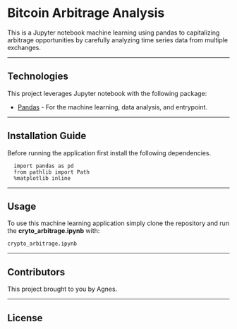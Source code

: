 # Bitcoin Arbitrage Analysis

This is a Jupyter notebook machine learning using pandas to capitalizing arbitrage opportunities by carefully analyzing time series data from multiple exchanges.

---

## Technologies

This project leverages Jupyter notebook with the following package:

* [Pandas](https://pandas.pydata.org/) - For the machine learning, data analysis, and entrypoint.

---

## Installation Guide

Before running the application first install the following dependencies.

```jupyter lab
  import pandas as pd
  from pathlib import Path
  %matplotlib inline
```

---

## Usage

To use this machine learning application simply clone the repository and run the **cryto_arbitrage.ipynb** with:

```jupyter lab
crypto_arbitrage.ipynb
```

---

## Contributors

This project brought to you by Agnes.

---

## License
